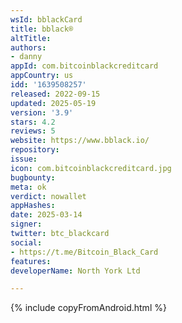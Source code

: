 ```yaml
---
wsId: bblackCard
title: bblack®
altTitle: 
authors:
- danny
appId: com.bitcoinblackcreditcard
appCountry: us
idd: '1639508257'
released: 2022-09-15
updated: 2025-05-19
version: '3.9'
stars: 4.2
reviews: 5
website: https://www.bblack.io/
repository: 
issue: 
icon: com.bitcoinblackcreditcard.jpg
bugbounty: 
meta: ok
verdict: nowallet
appHashes: 
date: 2025-03-14
signer: 
twitter: btc_blackcard
social:
- https://t.me/Bitcoin_Black_Card
features: 
developerName: North York Ltd

---
```


{% include copyFromAndroid.html %}

